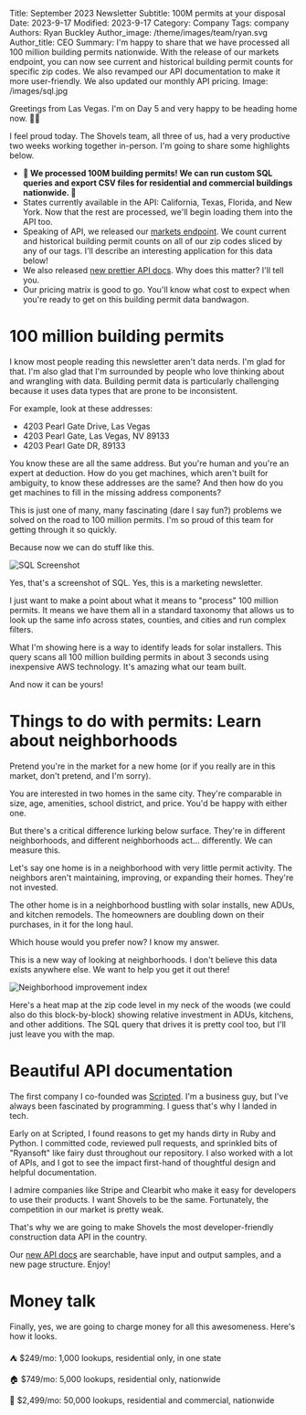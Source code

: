 Title: September 2023 Newsletter
Subtitle: 100M permits at your disposal 
Date: 2023-9-17
Modified: 2023-9-17
Category: Company
Tags: company
Authors: Ryan Buckley
Author_image: /theme/images/team/ryan.svg
Author_title: CEO
Summary: I'm happy to share that we have processed all 100 million building permits nationwide. With the release of our markets endpoint, you can now see current and historical building permit counts for specific zip codes. We also revamped our API documentation to make it more user-friendly. We also updated our monthly API pricing.
Image: /images/sql.jpg


Greetings from Las Vegas. I'm on Day 5 and very happy to be heading home now. 😮‍💨

I feel proud today. The Shovels team, all three of us, had a very productive two weeks working together in-person. I'm going to share some highlights below.

*   **🚀 We processed 100M building permits! We can run custom SQL queries and export CSV files for residential and commercial buildings nationwide. 🚀**
*   States currently available in the API: California, Texas, Florida, and New York. Now that the rest are processed, we'll begin loading them into the API too. 
*   Speaking of API, we released our [markets endpoint](https://shovels-v2.redoc.ly/#operation/Markets/operation/get_market_activity_by_zip_code_v1_markets_permits_zip_get). We count current and historical building permit counts on all of our zip codes sliced by any of our tags. I'll describe an interesting application for this data below! 
*   We also released [new prettier API docs](https://shovels-v2.redoc.ly). Why does this matter? I'll tell you.
*   Our pricing matrix is good to go. You'll know what cost to expect when you're ready to get on this building permit data bandwagon. 

100 million building permits
============================

I know most people reading this newsletter aren't data nerds. I'm glad for that. I'm also glad that I'm surrounded by people who love thinking about and wrangling with data. Building permit data is particularly challenging because it uses data types that are prone to be inconsistent. 

For example, look at these addresses: 

*   4203 Pearl Gate Drive, Las Vegas
*   4203 Pearl Gate, Las Vegas, NV 89133
*   4203 Pearl Gate DR, 89133

You know these are all the same address. But you're human and you're an expert at deduction. How do you get machines, which aren't built for ambiguity, to know these addresses are the same? And then how do you get machines to fill in the missing address components? 

This is just one of many, many fascinating (dare I say fun?) problems we solved on the road to 100 million permits. I'm so proud of this team for getting through it so quickly. 

Because now we can do stuff like this. 

![SQL Screenshot]({static}/images/sql.jpg)

Yes, that's a screenshot of SQL. Yes, this is a marketing newsletter.

I just want to make a point about what it means to "process" 100 million permits. It means we have them all in a standard taxonomy that allows us to look up the same info across states, counties, and cities and run complex filters. 

What I'm showing here is a way to identify leads for solar installers. This query scans all 100 million building permits in about 3 seconds using inexpensive AWS technology. It's amazing what our team built. 

And now it can be yours!

Things to do with permits: Learn about neighborhoods
====================================================

Pretend you're in the market for a new home (or if you really are in this market, don't pretend, and I'm sorry). 

You are interested in two homes in the same city. They're comparable in size, age, amenities, school district, and price. You'd be happy with either one.

But there's a critical difference lurking below surface. They're in different neighborhoods, and different neighborhoods act... differently. We can measure this. 

Let's say one home is in a neighborhood with very little permit activity. The neighbors aren't maintaining, improving, or expanding their homes. They're not invested. 

The other home is in a neighborhood bustling with solar installs, new ADUs, and kitchen remodels. The homeowners are doubling down on their purchases, in it for the long haul. 

Which house would you prefer now? I know my answer.

This is a new way of looking at neighborhoods. I don't believe this data exists anywhere else. We want to help you get it out there! 

![Neighborhood improvement index]({static}/images/neighborhood-index.jpg)

Here's a heat map at the zip code level in my neck of the woods (we could also do this block-by-block) showing relative investment in ADUs, kitchens, and other additions. The SQL query that drives it is pretty cool too, but I'll just leave you with the map.

Beautiful API documentation
===========================

The first company I co-founded was [Scripted](https://www.scripted.com/). I'm a business guy, but I've always been fascinated by programming. I guess that's why I landed in tech. 

Early on at Scripted, I found reasons to get my hands dirty in Ruby and Python. I committed code, reviewed pull requests, and sprinkled bits of "Ryansoft" like fairy dust throughout our repository. I also worked with a lot of APIs, and I got to see the impact first-hand of thoughtful design and helpful documentation.

I admire companies like Stripe and Clearbit who make it easy for developers to use their products. I want Shovels to be the same. Fortunately, the competition in our market is pretty weak.

That's why we are going to make Shovels the most developer-friendly construction data API in the country.

Our [new API docs](https://shovels-v2.redoc.ly) are searchable, have input and output samples, and a new page structure. Enjoy! 

Money talk
==========

Finally, yes, we are going to charge money for all this awesomeness. Here's how it looks. 

⛺️ $249/mo: 1,000 lookups, residential only, in one state

🏠 $749/mo: 5,000 lookups, residential only, nationwide

🏢 $2,499/mo: 50,000 lookups, residential and commercial, nationwide